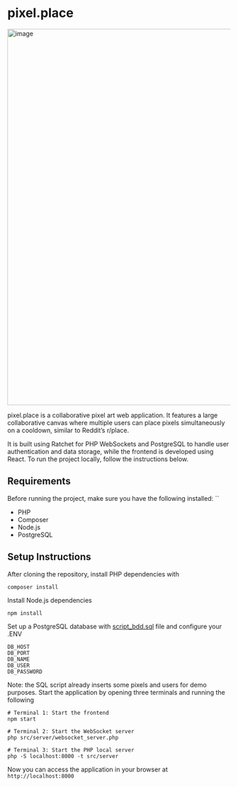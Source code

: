 # pixel.place
<img width="1440" height="850" alt="image" src="https://github.com/user-attachments/assets/a46b1b7c-ac6f-4369-83cb-fb9aa3156be9" />

pixel.place is a collaborative pixel art web application. It features a large collaborative canvas where multiple users can place pixels simultaneously on a cooldown, similar to Reddit’s r/place.

It is built using Ratchet for PHP WebSockets and PostgreSQL to handle user authentication and data storage, while the frontend is developed using React.
To run the project locally, follow the instructions below.
## Requirements

Before running the project, make sure you have the following installed:
``
* PHP
* Composer
* Node.js
* PostgreSQL
## Setup Instructions
After cloning the repository, install PHP dependencies with
```
composer install
```
Install Node.js dependencies
```
npm install
```
Set up a PostgreSQL database with [script_bdd.sql](https://github.com/Eliathx/pixel-place/blob/main/src/script_bdd.sql) file and configure your .ENV 
```
DB_HOST
DB_PORT
DB_NAME
DB_USER
DB_PASSWORD
```
Note: the SQL script already inserts some pixels and users for demo purposes.
Start the application by opening three terminals and running the following
```
# Terminal 1: Start the frontend
npm start
```
```
# Terminal 2: Start the WebSocket server
php src/server/websocket_server.php
```
```
# Terminal 3: Start the PHP local server
php -S localhost:8000 -t src/server
```
Now you can access the application in your browser at `http://localhost:8000
`
